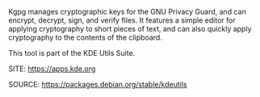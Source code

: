 
 Kgpg manages cryptographic keys for the GNU Privacy Guard, and
 can encrypt, decrypt, sign, and verify files. It features a 
 simple editor for applying cryptography to short pieces of text,
 and can also quickly apply cryptography to the contents of the
 clipboard. 

 This tool is part of the KDE Utils Suite.
 
 SITE: https://apps.kde.org

 SOURCE: https://packages.debian.org/stable/kdeutils